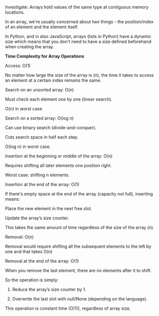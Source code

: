 Investigate:
Arrays hold values of the same type at contiguous memory
locations.

In an array, we're usually concerned about two things -
the position/index of an element and the element itself.

In Python, and in also JavaScript, arrays (lists in Python)
have a dynamic size which means that you don't need to have
a size defined beforehand when creating the array.

**Time Complexity for Array Operations**

Access: O(1)

No matter how large the size of the array is (n), the time it
takes to access an element at a certain index remains the same.
<br>

Search on an unsorted array: O(n)

Must check each element one by one (linear search).

O(n) in worst case.
<br>

Search on a sorted array: O(log n)

Can use binary search (divide-and-conquer).

Cuts search space in half each step.

O(log n) in worst case.
<br>

Insertion at the beginning or middle of the array: O(n)

Requires shifting all later elements one position right.

Worst case: shifting n elements.
<br>

Insertion at the end of the array: O(1)

If there's empty space at the end of the array
(capacity not full), inserting means:

Place the new element in the next free slot.

Update the array’s size counter.

This takes the same amount of time regardless of the size
of the array (n).
<br>

Removal: O(n)

Removal would require shifting all the subsequent elements
to the left by one and that takes O(n)
<br>

Removal at the end of the array: O(1)

When you remove the last element, there are no elements after
it to shift.

So the operation is simply:

1. Reduce the array’s size counter by 1.

2. Overwrite the last slot with null/None (depending on the language).

This operation is constant time (O(1)), regardless of array size.
